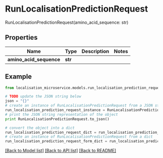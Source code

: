 # RunLocalisationPredictionRequest

RunLocalisationPredictionRequest(amino_acid_sequence: str)

## Properties

Name | Type | Description | Notes
------------ | ------------- | ------------- | -------------
**amino_acid_sequence** | **str** |  | 

## Example

```python
from localisation_microservice.models.run_localisation_prediction_request import RunLocalisationPredictionRequest

# TODO update the JSON string below
json = "{}"
# create an instance of RunLocalisationPredictionRequest from a JSON string
run_localisation_prediction_request_instance = RunLocalisationPredictionRequest.from_json(json)
# print the JSON string representation of the object
print RunLocalisationPredictionRequest.to_json()

# convert the object into a dict
run_localisation_prediction_request_dict = run_localisation_prediction_request_instance.to_dict()
# create an instance of RunLocalisationPredictionRequest from a dict
run_localisation_prediction_request_form_dict = run_localisation_prediction_request.from_dict(run_localisation_prediction_request_dict)
```
[[Back to Model list]](../README.md#documentation-for-models) [[Back to API list]](../README.md#documentation-for-api-endpoints) [[Back to README]](../README.md)


